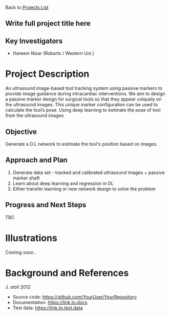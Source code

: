 Back to [Projects List](../../README.md#ProjectsList)

## Write full project title here

## Key Investigators
- Hareem Nisar (Robarts / Western Uni.)

# Project Description
An ultrasound image-based tool tracking system using passive markers to provide image guidance during intracardiac interventions. 
We aim to design a passive marker design for surgical tools so that they appear uniquely on the ultrasound images. This unique marker configuration can be used to calculate the tool’s pose. 
Using deep learning to estimate the pose of tool from the ultrasound images

## Objective

Generate a D.L network to estimate the tool's position based on images.

## Approach and Plan

1. Generate data set - tracked and calibrated ultrasound images + passive marker shaft
2. Learn about deep learning and regression in DL
3. Either transfer learning or new network design to solve the problem

## Progress and Next Steps

TBC

# Illustrations

Coming soon.. 

# Background and References

J. stoll 2012

- Source code: https://github.com/YourUser/YourRepository
- Documentation: https://link.to.docs
- Test data: https://link.to.test.data
